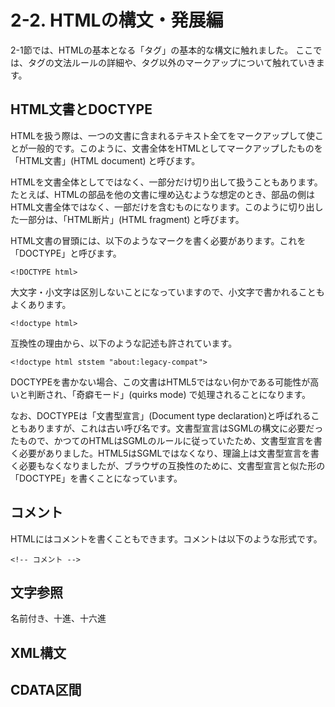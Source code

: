 # 2-2. HTMLの構文・発展編


2-1節では、HTMLの基本となる「タグ」の基本的な構文に触れました。
ここでは、タグの文法ルールの詳細や、タグ以外のマークアップについて触れていきます。

## HTML文書とDOCTYPE

HTMLを扱う際は、一つの文書に含まれるテキスト全てをマークアップして使ことが一般的です。このように、文書全体をHTMLとしてマークアップしたものを「HTML文書」(HTML document) と呼びます。

HTMLを文書全体としてではなく、一部分だけ切り出して扱うこともあります。たとえば、HTMLの部品を他の文書に埋め込むような想定のとき、部品の側はHTML文書全体ではなく、一部だけを含むものになります。このように切り出した一部分は、「HTML断片」(HTML fragment) と呼びます。

HTML文書の冒頭には、以下のようなマークを書く必要があります。これを「DOCTYPE」と呼びます。

```
<!DOCTYPE html>
```

大文字・小文字は区別しないことになっていますので、小文字で書かれることもよくあります。

```
<!doctype html>
```

互換性の理由から、以下のような記述も許されています。

```
<!doctype html ststem "about:legacy-compat">
```

DOCTYPEを書かない場合、この文書はHTML5ではない何かである可能性が高いと判断され、「奇癖モード」(quirks mode) で処理されることになります。

なお、DOCTYPEは「文書型宣言」(Document type declaration)と呼ばれることもありますが、これは古い呼び名です。文書型宣言はSGMLの構文に必要だったもので、かつてのHTMLはSGMLのルールに従っていたため、文書型宣言を書く必要がありました。HTML5はSGMLではなくなり、理論上は文書型宣言を書く必要もなくなりましたが、ブラウザの互換性のために、文書型宣言と似た形の「DOCTYPE」を書くことになっています。


## コメント

HTMLにはコメントを書くこともできます。コメントは以下のような形式です。

```
<!-- コメント -->
```


## 文字参照
名前付き、十進、十六進


## XML構文

## CDATA区間






